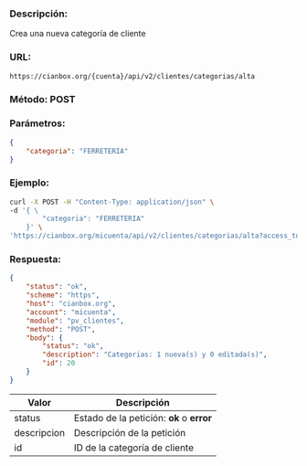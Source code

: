 ### Descripción:

Crea una nueva categoría de cliente

### URL:

`https://cianbox.org/{cuenta}/api/v2/clientes/categorias/alta`

### Método: POST

### Parámetros:
```json
{
    "categoria": "FERRETERIA"
}
```

### Ejemplo:
```bash
curl -X POST -H "Content-Type: application/json" \
-d '{ \
        "categoria": "FERRETERIA"
    }' \
'https://cianbox.org/micuenta/api/v2/clientes/categorias/alta?access_token=CBX_AT-TcIHdWOvdpIMNsXG...'
```
### Respuesta:
```json
{
    "status": "ok",
    "scheme": "https",
    "host": "cianbox.org",
    "account": "micuenta",
    "module": "pv_clientes",
    "method": "POST",
    "body": {
        "status": "ok",
        "description": "Categorias: 1 nueva(s) y 0 editada(s)",
        "id": 20
    }
}
```
|Valor         |Descripción |
|--------------|------------|
|status        |Estado de la petición: **ok** o **error**|
|descripcion   |Descripción de la petición|
|id            |ID de la categoría de cliente|